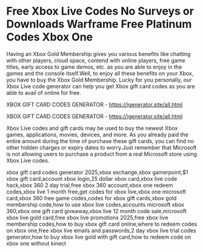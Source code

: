 # Free Xbox Live Codes No Surveys or Downloads Warframe Free Platinum Codes Xbox One

Having an Xbox Gold Membership gives you various benefits like chatting with other players, cloud space, contend with online players, free game titles, early access to game demos, etc. as you are able to enjoy in the games and the console itself.Well, to enjoy all these benefits on your Xbox, you have to buy the Xbox Gold Membership. Lucky for you personally, our Xbox Live code generator can help you get Xbox gift card codes as you are able to avail of online for free.

XBOX GIFT CARD CODES GENERATOR - https://igenerator.site/all.html


XBOX GIFT CARD CODES GENERATOR - https://igenerator.site/all.html

Xbox Live codes and gift cards may be used to buy the newest Xbox games, applications, movies, devices, and more. As you already paid the entire amount during the time of purchase these gift cards, you can find no other hidden charges or expiry dates to worry.Just remember that Microsoft is not allowing users to purchase a product from a real Microsoft store using Xbox Live codes.

xbox gift card codes generator 2025,xbox exchange,xbox gamerpoint,$1 xbox gift card,account xbox login,25 dollar xbox card,xbox live code hack,xbox 360 2 day trial,free xbox 360 account,xbox one redeem codes,xbox live 1 month free,get codes for xbox live,xbox one microsoft card,xbox 360 free game codes,codes for xbox gift cards,xbox gold membership code,how to use xbox live codes,accounts microsoft xbox 360,xbox one gift card giveaway,xbox live 12 month code sale,microsoft xbox live gold card,free xbox live promotions 2025,free xbox live membership codes,how to buy xbox gift card online,where to redeem codes on xbox one,free xbox live emails and passwords,2 day xbox live trial codes generator,how to buy xbox live gold with gift card,how to redeem code on xbox one without kinect

